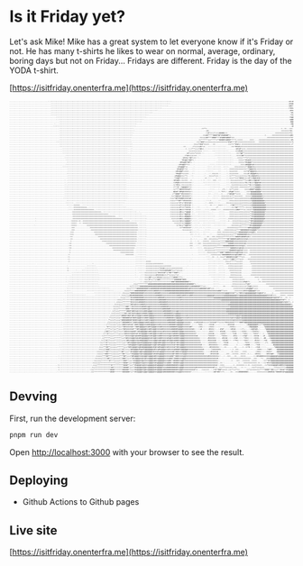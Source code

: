 # Is it Friday yet?

Let's ask Mike! Mike has a great system to let everyone know if it's Friday or not. He has many t-shirts he likes to wear on normal, average, ordinary, boring days but not on Friday... Fridays are different. Friday is the day of the YODA t-shirt.

[https://isitfriday.onenterfra.me](https://isitfriday.onenterfra.me)

<pre style='font-size: 3px;'>
......................................:.:::::::::::::::::::::::::::::::::::::::::::::::::::::::::::::::::::::::::::::::::::::::::::::::::::::::::::::::::::::::-------------------------------------------------------------------------------------------------------------------+#+=#@@@@@@%%%%%#######%@@@@%=-+%@@@%%@@@@%%%%%%%%%%%%%%*###%@@@@@@@@@@@@@@@@@@@@@@@@@@@@@@@@@@@@@@@@@@@@@@@@@@@%%%@@@@%%*====
.........................................:::::::::::::::::::::::::::::::::::::::::::::::::::::::::::::::::::::::::::::::::::::::::::::::::::::::::::::::::::::--------------------------------------------------------------------------------------------------------------------+#%##@@@@@@%%%%%%%###%@@@@@@*--=%@@@@@@@@@@%%%%%%%%%%%%%####%@@@@@@@@@@@@@@@@@@@@@@@@@@@@@@@@@@@@@@@@@@@@@@@@@@%%%%@@@@%%+====
.........................................:::::::::::::::::::::::::::::::::::::::::::::::::::::::::::::::::::::::::::::::::::::::::::::::::::::::::::::::::::----------------------------------------------------------------------------------------------------------------------=##%*@@@@%%@@%%%%%%#%%@@@@@@**@@@%@@@@@@@@@%%%%%%%%%%%@@%###%@@@@@@@@@@@@@@@@@@@@@@@@@@@@@@@@@@@@@@@@@@@@@@@@@@%%##@@@@@%=====
.........................................:::::::::::::::::::::::::::::::::::::::::::::::::::::::::::::::::::::::::::::::::::::::::::::::::::::::::::::----------------------------------------------------------------------------------------------------------------------------=*#%%@@@@%%%%%%%%%%%%%%@@@@@@@@@%*#@@@@@@@@%%%%%%%%%%%@@@###%@@@@@@@@@@@@@@@@@@@@@@@@@@@@@@@@@@@@@@@@@@@@@@@@@@%%#%@@@@@#=====
.........................................:::::::::::::::::::::::::::::::::::::::::::::::::::::::::::::::::::::::::::::::::::::::::::::::::::::::::---------------------------------------------------------------------------------------------------------------------------------+#%%%@@@%%%%%%%%%%%%@@@@@@@#*#%@@@@@@@@@@@@%%%%%%%%%@@@@##%@@@@@@@@@@@@@@@@@@@@@@@@@@@@@@@@@@@@@@@@@@@@@@@@@@@@@@@@@@@%+-====
.........................................::::::::::::::::::::::::::::::::::::::::::::::::::::::::::::::::::::::::::::::::::::::::::::::::::::---------------------------------------------------------------------------------------------------------------------------------------*#%%%@@%%%%%%%%%%@@@@@@@@@@@%=-*@@@@@@@@%%%%%%%%%%%@@@@@@@@@@@@@@@@@@@@@@@@@@@@@@@@@@@@@@@@@@@@@@@@@@@@@@@@@@@@@@@@@@#=-====
.........................................::::::::::::::::::::::::::::::::::::::::::::::::::::::::::::::::::::::::::::::::::::::::::::::::-------------------------------------------------------------------------------------------------------------------------------------------*%%%%%@@%%%%%%%%%@@@@@@@@@@@%=-#@@@%%%#%%%%%%%%%%@@@@@@@@@@@@@@@@@@@@@@@@@@@@@@@@@@@@@@@@@@@@@@@@@@@@@@@@@@@@@@@@@@@%==-=*==
..............................................::::::::::::::::::::::::::::::::::::::::::::::::::::::::::::::::::::::::::::::::::::::::---------------------------------------------------------------------------------------------------------------------------------------------=%@@@%%%%%%%%%%%%%%@@@@@@@@@@##%@@####%%%%%%%%%%%@@@@@@@@@@@@@@@@@@@@@@@@@@@@@@@@@@@@@@@*=#@@@@@@@@@@@@@@@@@@@@@@@@@%+-==+*==
..............................................:.::::::::::::::::::::::::::::::::::::::::::::::::::::::::::::::::::::::::::::::::::::-----------------------------------------------------------------------------------------------------------------------------------------------+@@@@%%%@%%%%%%%##%@@@@@@@@@@@@@@@###%%%%%%%%%%@@@@@@@@@@@@@@@@@@@@@@@@@@@@@@@@@@@@@@@@%==%@@@@@@@@@@@@@@@@@@@@@@@@@*--=+**==
.................................................:::::::::::::::::::::::::::::::::::::::::::::::::::::::::::::::::::::::::::::::::--------------------------------------------------------------------------------------------------------------------------------------------------#@@@@%%%%%%%%%####%@@@@@@@@##@@@@@##%%%%%%%%@@@@@@@@@@@@@@@@@@@@@@@@@@@@@@@@@@@@@@@@@@+-+@@@@@@@@@@@@@@@@@@@@@@@@@#===**#+==
............................................:....::::::::::::::::::::::::::::::::::::::::::::::::::::::::::::::::::::::::::::-------------------------------------------------------------------------------------------------------------------------------------------------------=#@@##%%%%%%%%#####@@@@@@@@@@@@@@@@%%%%%@@@@@@@@@@@@@@##@@@@@@@@@@@@@@@@@@@@@@@@@@@@@*=-+@@@@@@@@%#%@@@@@@@@@@@@@#==-+***===
...........................................:::::::::::::::::::::::::::::::::::::::::::::::::::::::::::::::::::::::::::::::::---------------------------------------------------------------------------------------------------------------------------------------------------------=#%=-+#%%%%%%####*%@@@@@@@@@@@@@@@@%%%@@@@@@@@@@@@@@@@@@@@@@@@@@@@@@@@@@@@@@@@@@@@@@+=-+@@@@@@@#%@%@@@@@@@@@@@@%+==-+*#+===
.................................................:::::::::::::::::::::::::::::::::::::::::::::::::::::::::::::::::::::::::-------------------------------------------------------------------==**+-------------------------------------------------------------------------=--==---=+=-----=#%%%%%####*#@@@@@@@@@*==++++*%%%@@@@@@@@@@@@@@@#@@@@@@@@@@@@@@@@@@@@@@@@@@@@@*==#@@@@@##@%++@@@@@@@@@@@@@@@@@@@#====
.................................................::::::::::::::::::::::::::::::::::::::::::::::::::::::::::::::::::::::::::----------------------------------------------------------------------+#+-----------------------------------------------------------------------========*#=-======+%%%%####**#@@@@@@#=*#*++===+%%@@@@@@@@@@@@@@@@@@@@@@@@@@@@@@@@@@@@@@@@@@@@@%==%@@@%@@%*==%@@@@@@@@@%*==+*#@%#+====
.................................................:::::::::::::::::::::::::::::::::::::::::::::::::::::::::::::::::::::::::-----------------------------------------------------------------------==#*===+*+==+#####+==-----------------------------------------------==============*%+-=======*%%%####***%@@@%@%=%@@@@@@@@@@@@@@@@@@@@@@@@#==#@@@@@@@@@@@@@@@@@@@@@@@@@@@*=#@@@@@%+===*@@@@@@@@@%+=====#%#+=====
.................................................::::::::::::::::::::::::::::::::::::::::::::::::::::::::::::::::::::::::---------------------------------------------------------------------==+##*****####*##*#%#####*+----------------------------------=------=================+##=-=====*%%%%%%####*#@@*+@@**@@@@@@@@@@@@@@@@@@@@@@@@*==*@@@@@@@@@@@@@@@@@@@@@@@@@@+=#@@@@@*====+@@@@@@@@@#======#%#*======
.................................................:::::::::::::::::::::::::::::::::::::::::::::::::::::::::::::::::::::::-------------------------------------------------------------------===+++##****####****#%###%####*===--------------------------------=======================*%*====-+%%%%%%%%####*#@*+%@*+%@@@@@@@@@@@@@@@@@@@@@@@*==+@@@@@@@@@@@@@@@@@@@@@@@@@#=*@@#*#@@+==+%@@@@@@@%+======#%#*=======
.................................................::::::::::::::::::::::::::::::::::::::::::::::::::::::::::::::::::::::-------------------------------------------------------------------=+*******+++*****+**#####%%####*****=-=====-------====-----==============================-=#%*=====*@@@@%%%%%####%@@@#==*@@@@@@@@@@@@@@@@@@@@@@@*==+%@@@@@@@@@@@@@@@@@@@@@@@*========*@@*=%@@@@@@@%+======#%#*========
..............................................::::::::::::::::::::::::::::::::::::::::::::::::::::::::::::::::::::::::::----------------------------------------------------------------==+*###*++++==+++++++========+*#%#****#*+================----================================*%%+====*%@@@@@%%%%%###%@@@#==#@@@@@@@@@@@@@@@@@@@@@@@%+=%@@@@@@@@@@@@@@@@@@@@@#+==========+%@@@@@@@@@@%=====+%%%*=========
.................................................::::::::::::::::::::::::::::::::::::::::::::::::::::::::::::::::::::::::------------------------------------------------------------==++=*#%#*==+==----==-------------==+*+**#%#+=-================================================-=*%%**%@@@#*%@@@@@%%%%%%@@@%#+=#%%@@@@@@@@@@@@@@@@@@@@@#=#@@@@@@@@@@@@@@@@@%#+=============-+@@@@@@@@@@%===-*%%#*==========
.................................................::::::::::::::::::::::::::::::::::::::::::::::::::::::::::::::::::::::::--------------------------------------------------==-------=*+++=+#%*+=---::::::::::::::::::-----===*#%%#+====================================================#%%@@%+====*%@@%%%%%%%%@@%@@%#*%@@@@@@@@@@@@@@@@@@@@@%**@@@##**+=+@@@%#+=================+%@@@@@@@@@@#===#%%#+===========
....................................................::::::::::::::::::::::::::::::::::::::::::::::::::::::::::::::::---::----------------------------------------------------=--=-=***++++*##+=-:::::::::::::::::::::---------=#%%#*+===-===============================================#%%@%%*=====*%@@@@@@@@@%*===+###*******##@@@@@@@@@@%###@@@+======#%=====================#@@@@@@@@@@@+-+%%%#+============
....................................................::::::::::::::::::::::::::::::::::::::::::::::::::::::::::::::::---::-------------------------------------------------------=+++===++++++-:::::....::::::::::::::::-------===#%##+===================================================#%%%@@@@#====+%@@@@@@@@@#===============%%*#@@@%%%##**@@@+======+%*=====================+=+@@@@@@@%+%%%%*==============
....................................................::::::::::::::::::::::::::::::::::::::::::::::::::::::::::::::::---:------------------------------------------------------=#*++==+*+====-::...........:::::::::::::::------===*@#**===================================================#%%%@@@@*=====+#@@@@@@@@%==============%#============%@@*=======%@%%%+===================+@@@@@@@@@%%*================
.......................................................::::::::::::::::::::::::::::::::::::::::::::::::::::::::::::::::-----------------------------------------------------=*%#=++++===--::..............::::::::::::::::-----====+##**+==================================================*%%%@@@%=====+@@##@@@@@@@*============%*============#@@#+#%@@@@@@@@@+===================+@@@@@@%%%*==================
......................................................:::::::::::::::::::::::::::::::::::::::::::::::::::::::::::::::::---------------------------------------------------=#%%%+*##*+==:::..................:::::::::::::::-----====+****%*=================================================+#%%@@@*===#@%+===+#@@@@@@@@@@@@@%+=+%*============*@@%*@@@@@@@@@@@*===================*@@@@%%%%*===================
.......................................................::::::::::::::::::::::::::::::::::::::::::::::::::::::::::::::::--------------------------------------------------*#%@@%*###*=-:......................:::::::::::::::-----====+**#%@%#=================================================#%%%@@**@@#========+++#@@@@@@@@@#=*%+============+@@@+%@@@@@@@@@@*===================#@%%%#%#=====================
........................................................:::::::::::::::::::::::::::::::::::::::::::::::::::::::::::::::------------------------------------------------=#%%@@%*##*+--:.....................:::::::::::::::::-----====++*#%@@@%*================================================+#%%@@@@+=============%@@@@@@@@%+%#==============+++=*@@@@@@@@@@*==================+######+======================
.......................................................::::::::::::::::::::::::::::::::::::::::::::::::::::::::::::::::-----------------------------------------------+#%%@@%**+=----:...............::::--:::::::::::::::---------====+##@@@%%#=================================================+#%%%@@%+===========+@@@@@@@@@%@*===============+++=%@@@@@@@@@*===+*#%%==========*#*##+========================
....................................................:::::::::::::::::::::::::::::::::::::::::::::::::::::::::::::::::::----------------------------------------------+#%@@@#*+=------:............:::::-::::::::..:::::------===++=====+**#@@@%%%+=================================================+#%%%@@@%*=========*@@@@@@@@@%+===============+++=*@@@@@@@@@@@@@@@@@#=========+*#*+==========================
.........................................................::::::::::::::::::::::::::::::::::::::::::::::::::::::::::::::---------------------------------------------+#%@@%#**+=-----::............::::::::::::::...:::--============+===+**%@@@%%%+==================================================+###%%%@@%+=======*@@@@@@@@*================+++==%@@@@@@@@@@@@@@@#=========*#+=============================
.........................................................::::::::::::::::::::::::::::::::::::::::::::::::::::::::::::::--------------------------------------------=#%%@@#*+====----::...........:::::::-----:::.....:--=+++====------===*#*%@@@%%%+===================================================+####%%%+========+@@@@@@@@%%%%%%%%#========++==*@@@@@@@@@@@@%%#=======+*+================================
........................................................:::::::::::::::::::::::::::::::::::::::::::::::::::::::::::------------------------------------------------*#%@@%*++++==---:::..........:---::-==++==-::.....::-=+++=====-----==++#*+#@@@#%%+=====================================================*###%#+========+%@@@@@@@@@@@@@@@========++===#@@@@@@%%@@@%*===========================================
.........................................................:::::::::::::::::::::::::::::::::::::::::::::::::::::::::::::--------------------------------------------+#%@@@+=++**=---:::..........::---=++++*++=-::.....::-=+****++++++====++*#+=#@@%#%%+=======================================================+*##+=========*@@@@@@@@@@@@@%========++===+%%%%%@@@@@#=============================================
.........................................................:::::::::::::::::::::::::::::::::::::::::::::::::::::::::::::--------------------------------------------*%%@@*=+++++=-----:..........-+=-::::----=-:::.....::-=+++**+==*##%#+++++#*==#@@%#%#===========================================================+*#*+=======#@%%%%%%%%%@%========+++===+@@@@@@%*===============================================
......................................................:..::::::::::::::::::::::::::::::::::::::::::::::::::::::::::----------------------------------------------=#%%@%=-=++===---=-........:-::..::::--===--:::.....:::-=++++++====+***+++##==+%@@%#%*========================================================================+#%%%######========+++====+#**+==================================================
......................................................:..::::::::::::::::::::::::::::::::::::::::::::::::::::::::::----------------------------------------------=+#%@%+===========-:.........::::::::::::::::.......:::-=+++=+++++++++*#++*#+==*@@@%%#============================================================================+*##%%*========+**===========================================================
......................................................::.::::::::::::::::::::::::::::::::::::::::::::::::::::::::::----------------------------------------------=+*#%%+-==+++++===-:...........:::::::::::::::......:::--=++=====+++++==+**#+===%@@@@%+=========================================================================================#%@@#==========================================================
......................................................:::::::::::::::::::::::::::::::::::::::::::::::::::::::::::::----------------------------------------------=***#*-+%@@@@%%*+=-.................::::::::::......:::-==+++===-=========**+===%@@@@%+=========================================================================================#@@@#==========================================================
......................................................:::::::::::::::::::::::::::::::::::::::::::::::::::::::::::::----------------------------------------------=+****##%%%%%%%#*=-.................::::----:..-+*+-:--=+**++===------====+####*%@@@@%+=============================================================================================+==========================================================
......................................................::::::::::::::::::::::::::::::::::::::::::::::::::::::::::::-----------------------------------------------#@%#**##%@%%%%%%+=:................:::------::-*%*=::-+#%@#**+===-------===*@@@@@@@@@@*=============================================================================================+==========================================================
......................................................::::::::::::::::::::::::::::::::::::::::::::::::::::::::::::::--------------------------------------------+**####**#%%%%%%%*+:...............:::---::::---=-----=*##%##**+===------==++#@@@@@@@@@@+============================================================================================++=========================================================
......................................................::::::::::::::::::::::::::::::::::::::::::::::::::::::::::::::-------------------------------------------=++*###%#**#%%%%%%*+:...............:----::::::--==+++===++***+++++===---===++*@@@@@@@@@@%=============================================================================================+=========================================================
.....................................................:::::::::::::::::::::::::::::::::::::::::::::::::::::::::::::::------------------------------------------=+++*##*#%###%%%%%%#=:..............:----::::::---===++=====+**++++++========++#@@@@@@@@@@@*============================================================================================+=========================================================
........................................................:::::::::::::::::::::::::::::::::::::::::::::::::::::::::::-------------------------------------------=++++***##***#%%%%%%=:.............:::-=-------:::--------===+++++++++======+++*@@@@@@@@@@@@%+==========================================================================================+=========================================-=====------====
.......................................................::::::::--::::::::::::::::::::::::::::::::::::::::::::::::---------------------------------------------=+++++++*#*++*#%%%%#=:............::--====-::::::------==++++++++++++++=====++++%@@@@@@@@@@@@*==========================================================================================++=======================================-------------====
........................................................::::::-=+====---:::::::::::::::::::::::::::::::::::::::-----------------------------------------------=+++++==+#*==+#%%%%#-::...........::---==-::::-==+=:::::---=*##*******++====++++#@@@@@@@@@@@@#=========================================================================================+#%#+====================================---==---------====
..........................................................:::.-=============--:::::::::::::::::::::::::::::::::::::-------------------------------------------+++++++++#*===*%%%%%-::...:::......::--------=*-.....:.::::-==+*##******=-==++++*@@@@@@@@@@@@#========================================================================================+%%%@%=============================================-=---====
..........................................................::::-====================--::::::::::::::::::::::::::::::::::::-------------------------------------=++++++++##+==*%%%%#-::..:::::....::::--=====-::::--===========++###****+=-===+**%@@@@@@@@@@@#=========================================================================================*%@%+============================================------====
.............................................................:============================--:::::::::::::::::::::::::::::::::--:------------------------------=++++++++##+++*%@@@#-::..:::::::::::::---:......:::::-----====++++++===++====+**#%@@@@@@@@@@@*===================================================================================================================================-===----------===
.............................................................:===================================--:::::::::::::::::::::::::::::::----------------------------=++++++++#%++*#@@%@%-:::...:::::::::::::::......:::::-----==+==++++++======+++**#%@@@@@@@@@@@*===================================================================================================================================-===----------===
.............................................................-==========================================---:::::::::::::::::::::::::::------------------------=++++++++#%+++#@@@@%=:::::::::::::::::::::::....::::::----=====+++++++=====+++**#%@@@@@@@@@@%+==============================================================================================================================-======------------===
.........................:...................................-=================================================--::::::::::::::::::::::------------------------=++=++==##+++#@@@@%+:::::..::::::::::::::......:::::::--=====+++++++======+++*##%@@@@@@@@@@#======================================================================================================================================------------===
.........................:..................................:======-==--=========================================++===--::::::::::::::--------------------------=++++++%#+++%@@@@%*-:::::.:::::::::.::::::.....::::::--=---===+====++++++++**##%@@@@@@@@@%+============================================================================================================================---=======------------===
............................................................:=====---=--=====================================================--:::::::----------------------------=++++%*+++%@@@@%*--::::::---:::::::::::::::::::::::------=======++++++*****#%@@@@@@@@@%*=============================================================================================================================---------=------------===
........................:...................................:=====----------==================================================-:::::::------------------------------=+*#+++*%@@%%%*---:::--:-:::::::::---::::::::::::-----=======+++********#%%@@@@@@@@%+==============================================================================================================================--==-=====-------------==
............................................................-===---------------===============================================-:::::::---------------------------------=+**#%%%%%%*-:-:::--::-:--:::::----------------========+++*********###%@@@@@@@#+================================================================================================================================---==------------------==
............................................................-===----------------==============================================:::::::::-----------------------------------=+++++++=:----::------:::::--------==----=========+++****########%%%@@@@%*===================================================================================================================================-====------------------==
............................................................===--------------------==========================================-:::::::::------------------------------------------==:::::::----::::::--------====-==========++++**#########%%%%@@%+-======================================================================================================================================----------------------=
...........................................................:===---------------------=========================================-:::::::::-------------------------------------------=::-::-::---:::----::-----=++==+++++++++++****#########%%%+===========================================================================================================================================-----------------------=
...........................................................:==-------------------------======================================-.::::::::--------------------------------------------:.:::::::------==---===-==+++++******+*****####%%####%%#+=-=========================================================================================================================================------------------------=
...........................................................-==---------------------------====================================-::::::::--------------------------------------------=-.:-:-------===--===+===++*********##*#####%%##%%%%%%%#+============================================================================================================================================------------------------=
...........................................................-=------------------------------==================================-::::::::--------------------------------------------=-..:--=----======--===++++++*****########%%%%%%%%%%%%%+====================================================================================================================================----=====-------------------------
..........................................................:==----------------------------------=============================-:::::::::-------------------------------------------===..::-===--=++++=======+++++********#####%%%%%%%%%%%#+=====================================================================================================================================------===------------------------=
..........................................................:==-------------------------------------==========================-:::::::::-------------------------------------------===...:::----===++++=====++******###########%%%%%%%%@%+-================================================================================================================================--------------------------------------=
..........................................................:==----------------------------------------======================--:::::::::--------------------------------------------=-:...:::::--==++++++++****************#####%%%%@%%#+==================================================================================================================================-------------------------------------==
..........................................................-=------------------------------------------====================---:::::::::----------------------------------------------.....:::::--===+++++++**************######%%@@%%#*====--========================================================================================================================-=----------------------------------------==
..........................................................-=-------------------------------------------------=============---:::::::::----------------------------------------------.....::::::::-==++++++++***###**#####%%%%%%@@%%%#+====--========================================================================================================================------------------------------------------==
..........................................................=-------------------------------------------------------========---.::::::::---------------------------------------------:......:::::::::---=+===+++++*########%%%%%@%%###*===---========================================================================================================================-------------------------------------------==
.........................................................:=-----------------------------------------------------------------::::::::::---------------------------------------------..............::::--==---=--=+++**#####%%%%##****+==------======================================================================================================================--------------------------------------------=
.........................................................:=-----------------------------------------------------------------::::::::::--------------------------------------------:...............::::::---::::---==++****###*****++==----==========================================================================================================================--------------------------------------------
.........................................................-=-----------------------------------------------------------------:::::::::-=====--------------------------------------:..................::::::::::::::--==+++******+++++=-------=======================================================================================================================---------------------------------------------
.......................... ..............................------------------------::-----------------------------------------:::::::::-++++++++=========--------------------------..................:::::::::::::::---===++++++++++++=--------==================================================================================================================-------------------------------------------------
........................................................:-------------------:::::::::---------------------------------------:::::::::-+++++++++++++++++++======----------------:...................:::::::::..::::-----====+++++++++=---------================================================================================================================--------------------------------------------------
........................................................:=----------------::::::::::::-------------------------------------:..:::::::-+++++++++++++*%%%#++++++++==========---:.....................::::::::..::::::----=====++++++++=---------================================================================================================================--------------------------------------------------
........................................................:=-------:-----::::::::::::::::------------------------------------:..:::::::-+++++++++++++*%%%%%##%###*+++*+=+++=-:.......................::::::::..:::::::----======++++++----------================================================================================================================--------------------------------------------------
........................................................-----:-::::::::::::::::::::::::------------------------------------:...::::::=+++++++++++*#%%%%%#*++*##***###*=-:...........................:::::::...::::::-----======+++++----------================================================================================================================--------------------------------------------------
........................................................-----:::::::::::::::::::::::::::-----------------------------------:.....::::=++++++++++#%%%%%#+==+**+=++++*+=:.............................::::::::::::::::-----=====++++++---------=================================================================================================================--------------------------------------------------
.......................................................:---:::::::::::::::::::::::::::::-----------------------------------:.:..:::::=+++##*++++*#%%%%*=+==++****####****+-:..........................::::::::::::::----======++++++=------------====-====================================================================================================-----------------------------------------------------=
.......................................................:---:::::::::::::::::::::::::::::-----------------------------------....::::.:=++*#*++**+*###**************#######*###+-.........................::::::--:::--------====++++++==-------------=---==============================================================================================-==------------------------------------------------------=
.......................................................:--:::::::::::::::::::::::::::::-----------------------------------:.....:::-=+++*+++*******************###*#############*=:.....................:::::--------------====+++++++#%@%*=---------==-=============================================================================================-----------------------------------------------------------
.......................................................---:::::::::::::::::::::::::::::-----------------------------------==++**********#####################################%#######*=-:...............::::::-------------===++++++++++*%@%*---------------=======================================================================================-------------------------------------------------------------
.......................................................--:::::::::::::::::::::::::::::::------------------------------=+********################################################%%%########***++=-:.....:::::-----==------=====++++++++++*%%@%+=====-----------=================================================================================----------------------------------------------------------------
.......................................................-::::::::::::::::::::::::::::::::::::::::::-----------------=+++******###########%%%########%###########################%##%%%%%%%%%######%%##*++=--:::--------------============+#%@@@#*++==---------------=============================================================================-====-----------------------------------------------------------
......................................................:-::::................::::::::::::::::::::::::::-----------=++++*****###########%%%%%%%%####%%%%%%%########################%%%%%%%%%%%%%%%%%%%%%%%%%%%%###**+===-------========+#%%%%@@@@@@%*+==---------------==================================================================================----------==---------------------------------------------
......................................................:-::::::.....................:::::::::::::::::::::::::::-==+++++*#############%%%%%%%%%%%#####%%%%%%%%%########################%%%%%%%%%%%%%%%%%%%%%%%%%%%%%%%@@@@%%%%#**++*##%%%%@@@@@@@@@@%%%@@%#*+=------=-------==================================================================-----============---------------------------------------------------
......................................................--:::::::::::::::::::.........:::::::::::::::::::::::::-=++++*++##%##########%%%%%%%%%%%%%######%%%%%%%%%%%%%%%###%%###%%%%###%%%%%%%%%%%%%%@@@@@@@%%%%%%%%%%@@@@@@@@@@@@%%%@@@@@@@@@@@@@@@@@@@@@@@@@@@%%%%#*+==----=====--====================================================================-----------------------------------------------------------
......................................................--:::::::::::::::::::::::::::::::::::::::::::::::::::--=++++*****#%%##########%%%%%%%%%%%%%%######%%%%%%%%%%%%%%###%%%%%%%%%%%%%%%%%%%%%%%%%%%%%%%%@@@@@@@@@@@@@@@@@@@@@@@@@@@@@@@@@@@@@@@@@@@@@@@@@@@@@@@@@%%@@%%#*+=---==--=-----=================================================----------------------------------------------------------------------
.....................................................:--::::::::::::::::::::::::::::::::::::::::::::::::::===++********#%%%%#########%%%%%%%%%%%%%%#######%%%%%%%%%%%%%%#%%%%%%%%%%%%%%%%%%%%%%%%%%%%%%%%%%%%%%%@@@@@@@@@@@@@@@@@@@@@@@@@@@@@@@@@@@@@@@@@@@@@@@@@@@@@@@@@@%%%#*=--=---------=========================+============-==---------------------------------------------------------------------------
.....................................................:--::::::::::::::::::::::::::::::::::::::::::::::::-+==+++********#%%%%%%%######%%%%%%%%%%%%%%########%%%%%%%%%%%%%%%%%%%%%%%%%%%%%%%%%%%%%%%%%%%%%%%%%%%%%%%%%%%%%%@@@@@@@@@@@@@@@@@@@@@@@@@@@@@@@@@@@@@@@@@@@@@@@@@@@%%%@%%*=--=--------=====--===============+============-==---------------------------------------------------------------------------
.....................................................---::::::::::::::::::::::::::::::::::::::::::::::-=+==++++********##%%@%%%%%####%%%%%%%%%%%%%%%#######%%%%%%%%%%%%%%%%%%%%%%%%%%%%%%%%%%%%%%%%%%%%%%%%%%%%%%%%%%%%@@@@@@@@@@@@@@@@@@@@@@@@@@@@@@@@@@@@@@@@@@@@@@@@@@@@@@@@@@@@@%+-=-----------=---===============+=========----=----------------------------------------------------------------------:::--
.....................................................--:::::::::::::::::::::::::::::::::::::::::::::::=+===+******###***#%%%%%%%%%####%%@@%%%%%%%%%%%#######%%%%%%%%%%%%%%%%%%%%%%%%%%%%%%%%%%%%%%%%%%%%%%%%%%%%%%%%%%%%%@@@@@@@@@@@@@@@@@@@@@@@@@@@@@@@@@@@@@@@@@@@@@@@@@@@@@@@@@@@@@*=------------------=-==========+=========----=----------------------------------------------------------------------:::::
.....................................................--::::::::::::::::::::::::::::::::::::::::::::::-=++++*******####**#%%%%%%%%%%###%%@@%%%%%%%%%%%%########%%%%%%%%%%%%%%%%%%%%%%%%%%%%%%%%%%%%%%%%%%%%%%%%%%%%%%%@@@@@@@@@@@@@@@@@@@@@@@@@@@@@@@@@@@@@@@@@@@@@@@@@@@@@@@@@@@@@@@@@@#=----------------------=================----==---------------------------------------------------------------------:::::
....................................................:--:::::::::::::::::::::::::::::::::::::::::::::-=+*++=+*******####*###%%@%%%%%%###%@@@@%%%%%%%%%%%########%%%%%@@%%%%%%%%%%%%%%%%%%%%%%%%%%%%%%%%%%%%%%%%%%%%%%%@@@@@@@@@@@@@@@@@@@@@@@@@@@@@@@@@@@@@@@@@@@@@@@@@@@@@@@@@@@@@@@@@@@#------------------------=======-=======-----=---------------------------------------------------------------------:::::
....................................................:-:::::::::::::::::::::::::::::::::::::::::::::-+=+*++=+*****##**##*#%#%%@@@%%%####%%@@@@%%%%%%%%%%%########%%%@@@@@%%%%%%%%%%%%%%%%%%%%%%%%%%%%%%%%%%%%%%%%%%%%%%%@@@@@@@@@@@@@@@@@@@@@@@@@@@@@@@@@@@@@@@@@@@@@@@@@@@@@@@@@@@@@@@@@@*-------------------------=====-=======-----=--------------------------------------------------------------------::::::
....................................................--::::::::::::::::::::::::::::::::::::::::::::-++=+*++=+**#####*###*##%%%%@@@%%%####%@@@@@%%%%%%%%%%#########%%@@@@@%%%%%%#%%%%%%%%%%%%%%%%%%%%%%%%%%%%%%%%%%%%%%%%%%%%%%%%@@@%%@@@@@@@@@@@@@@@@@@@@@@@@@@@@@@@@@@@@@@@@@@@@@@@@@@@@@@+-------------------------============-----=---------------------------------------------------------------------:::::
....................................................--:::::::::::::::::::::::::::::::::::::::::::-**+=+*++=++**#######%#*###%%@@@%%%%###%%@@@@%%%%%%%%%%%%#######%%%@@@@@%%%%%%#%%%%%%%%%%%%%%%%%%%%%%%%%%%%%%%%%%%%%%%%%%@%%%%@@@%%@@@@@@@@@@@@@@@@@@@@@@@@@@@@@@@@@@@@@@@@@@@@@@@@@@@@@@#=-------------------------====-======-----=-----------------------------------------------:::::::::::::---------:::::
....................................................--::::::::::::::::::::::::::::::::::::::::::-**++=+*+++++*##########*####%%@@%%%%%##%%%@@@%%%%%%%%%%%%%########%%@@@@@%%%%%%%%%%%%%%%%%%%%%%%%%%%%%%%%%%%%%%%%%%%%%%%%%%@%%%%%%%%@@@@@@@@@@@@@@@@@@@@@@@@@@@@@@@@@@@@@@@@@@@@@@@@@@@@@@#=-------------------------===-======---------------------------------------------::::---::::::::::::::::-------:::::
...................................................:--:::::::::::::::::::::::::::::::::::::::::-+*+++++++++++**#######%%**###%%@@@@@%%###%%@@@%%%%%%%%%%%%%%#######%%@@@@@@%%%%%#+=--==+#%%%%#+++++=*%%%%%#***++==+*#%%%%%%%%*****###%%@@@@@@@@@@@@@@@@@@@@@@@@@@@@@@@@@@@@@@@@@@@@@@@@@@@@@+------------------------=-==-======---------------------------------------------::::::::::::::::::::::::------:::::
...................................................:-::::::::::::::::::::::::::::::::::::::::::+***++++++*++++*###%%%#%%#**###%%@@@@%%%###%@@@@%%%%#%%%%%%%%%######%%@@@@@%%%%%%%*-:::::-*%%%=.:::::=%%%#-::::::::::::=#%%%%#-::::::::---+#@@@@@@@@#+++**%@@@@@@@@@@@@@@@@@@@@@@@@@@@@@@@@@@%=--------------------------==-====-----------------------------------:::::---::::::::::::::::::::::::::::-----:::::
...................................................--:::::::::::::::::::::::::::::::::::::::::-*#**++++++**+++**##%%%%%%#***###%@@@@@%%%##%%@@@@%%%%##%%%%%%%%######%%@@@@%%%%%%%##*::::::+%%=::::::+%%%=:::::::::::::::+%%%%+:::::-----:::=#@@@@@@#------*@@@@@@@@@@@@@@@@@@@@@@@@@@@@@@@@@@*--------------------------==-====-------------------------------::::::::::::::::::::::::::::::::::::::::::::::::::
...................................................--::::::::::::::::::::::::::::::::::::::::-+****++*+++**++++*##%%%%%%%#***##%%@@@@@%%%##%%@@@%%%%%##%%%%%%%%######%@@@@%%%%%%%%%%#=:::::+#-::::::#%%%=::--:-#%#*-:::::=#%%#-:::::=*+-:--::+@@%%@%-:-----*@@@@@@@@@@@@@@@@@@@@@@@@@@@@@@@@@@*--------------------------=-===-------------------------:::::::::::::::::::::::::::::::::::::::::::::::::::::::::
...................................................--:::::::::::::::::::::::::::::::::::::::-+*##**++**++***+++**##%%%%%@%##**##%@@@@@@%%##%%@@@%%%%%%%#%%%%%%%%#####%%@@@@%%%%%%%%%%%+:::::-::::::-%%%%*:::::-#%%%#-:::::+%%%+:::::=%%%=:::::+%%%%%=:------*@@@@@@@@@@@@@@@@@@@@@@@@@@@@@@@@@@+-------------------------=--==----------------------::::::::::::::::::::::::::::::::::::::::::::::::::::::::::::
..................................................:--:::::::::::::::::::::::::::::::::::::::+***#**+++*****+++++*##%%%%%@%#%%#*#%%@@@@@%%%##%@@@%%%%##%%%%%%%@%%%####%%@@@@@%%%%%%%%%%%*:::::::::::+%%%%#-:::--=%%%%*::::::*%%#-:::::*%%%=::::-*%%%%*::--+---*@@@@@@@@@@@@@@@@@@@@@@@@@@@@@@@@@%=------------------------==-==-------------------:::::::::::::::::::::::::::::::::::::::::::::::::::::::::::::::
..................................................:-:::::::::::::::::::::::::::::::::::::::=+******+++*******+++**#%%%%%@@%%@%###%@@@@@@%%%#%@@@%%%###%%%%%%%@@%%#####%%@@@@%%%%%%%%%%%%#-.::::::::*%%%%%*:::---*%%%%=:::-:-#%%+:::::=%%@*:::::-%%%%#-:--+#---+@@@@@@@@@@@@@@@@@@@@@@@@@@@@@@@@@*-------------------------=-===------------------:::::::::::::::::::::::::::::::::::::::::::::::::::::::::::::::
..................................................:-::::::::::::::::::::::::::::::::::::::-++******++++*******+++*##%%%%@@@%%@%##%@@@@@@@%%#%%@@%%%###%%%%%#%@@%%%####%%@@@@%%%%%%%%%%%%%%=:::::::-#%%%%%%=::::--#%%%#-:::::+%%#-:::::*%%%=:::::+%%%%-::--##---+%@@@@@@@@@@@@@@@@@@@@@@@@@@@@@@@@+------------------------=--==---------::-----:::::::::::::::::::::::::::::::::::::::::::::::::::::::::::::::::
..................................................--:::::::::::::::::::::::::::::::::::::-=+***#***++++*******++++*##%%%@@@%%%@%##@@@@@@%%%%%%@@@%%##%@@@%%#%%@@%%####%%@@@@%%%%%%%%%%%%%%%+::::::-#%%%%%%#-:::--+%%%#=:::--=*%%+:::::=%%%*:::::-#%%%=::::+%#---=%@@@@@@@@@@@@@@@@@@@@@@@@@@@@@@@%=-----------------------=--==-----::---:::::::::::::::::::::::::::::::::::::::::::::::::::::::::::::::::::::::
..................................................--:::::::::::::::::::::::::::::::::::::=++***#**+++++++******+++**##%%@@@@%%@@%#%@@@@@@%@%%%@@@%###%@@@%%%%%%@%%#*##%%@@@@%%%%%%%%%%%%%%%%-::::::+%%%%%%%+::::--*%%%#---------=------*%%%=:::::=%%%+::::-+*+---=#@@@@@@@@@@@@@@@@@@@@@@@@@@@@@@@*---------------------------=-----:::--:::::::::::::::::::::::::::::::::::::::::::::::::::::::::::::::::::::::
.................................................:-:::::::::::::::::::::::::::::::::::::-=++***#***++++++*******+++**##%@@@@%%%@@#%@@@@@@@@%%%@@%%##%@@@@%%%%%%%%%#*##%%@@@@%%%%%%%%%%%%%%%%#::::.::#%%%%%%%=::::-=%%%+--------=-----::=%###-:::--*%%#-:::---------#@@@@@@@@@@@@@@@@@@@@@@@@@@@@@@%=-----------------------=--=-----:::--:::::::::::::::::::::::::::::::::::::::::::::::::::::::::::::::::::::::
.................................................:-::::::::::::::::::::::::::::::::::::-=+++***##**+++++++******++++*##%%@@@@%%@@%#@@@@@@@@@%#%@%%##%@@@%%%#%%%%%%#*##%%@@@@@%%%%%%%%%%%%%%%%+:::::.=#%%%%%%%=:::--==--------==------=--==*#-::---+%%#-:::::--------*@@@@@@@@@@@@@@@@@@@@@@@@@@@@@@#-----------------------=--------:::--:::::::::::::::::::::::::::::::::::::::::::::::::::::::::::::::::::::::
..................................................:-::::::::::::::::::::::::::::::::::::==+++**###**++++++++***#**++++*##%@@@@%#%@%#%@@@@@@@@%#%%%##%@@@@%%%#%%%%%#####%%@@@@@@%%%%%%%%%%%%%%%#-::::::*%%%%%%%%+-:------:--=--===------------::----=%%%=::::-*%##*----+@@@@@@@@@@@@@@@@@@@@@@@@@@@@@@+----------------------=--------:::--::::::::::::::::::::::::::::::::::::::::::::::::::::::::::::::::::::::
.................................................--:::::::::::::::::::::::::::::::::::==++++***##***+++++++***##**+++**#%%@@@@%%@@%%@@@@@@@@%#%%%#%%@@@@%%%%%%%%##*###%%%%@@@@%%%%%%%%%%%%%%%%+..::::=#%%%%%#-:-::--------==-==+=----====---------+%%%+:::::+%%%%*----+@@@@@@@@@@@@@@@@@@@@@@@@@@@@@#--------------------------------:::-:::::::::::::::::::::::::::::::::::::::::::::::::::::::::::::::::::::::
.................................................--::::::::::::::::::::::::::::::::::-=+++++**###***++++++++***##**+++**#%@@@@@%%@%%@@@@@@@@%%#%##%@@@@@%%%%%%%%##*###%%%%%@@@%%%%%%%%%%%%%%%%#-:----=#%%%%%#=-------===---======--=====--=-:----=#%%%+.:---=#%%%@#=---+%@@@@@@@@@@@@@@@@@@@@@@@@@@@@*----------------------=--------:::-:::::::::::::::::::::::::::::::::::::::::::::::::::::::::::::::::::::::
................................................:--:::::::::::::::::::::::::::::::::-=+++++****##****+++++++****##*++++*##%@@@@%%%@%@@@%%@@@@%##%%%@@@@@%%%%%%###**###%%%%%@@%%%%%%%%%%%%%%%%%%%%%%#%%%%%%%%%+::--::--===----==----=====--------=-=#%%###%%%%%%%@@@@@@@%@@@@@@@@@@@@@@@@@@@@@@@@@@@@@@#---------------------=--------:::-:::::::::::::::::::::::::::::::::::::::::::::::::::::::::::::::::::::::
................................................:-::::::::::::::::::::::::::::::::::=++++++*****##****++++++***###**+++**#%%@@@@%%@%%@%%%@@@@%##%%@@@@@@%%%%%###**####%%%%@@@%%%%%%%%%%%%%%%%%%%%%%%%%%%%%%%#-:--:-------====================---===----*+:--+%%%@@@@@@@@@@@@@@@@@@@@@@@@@@@@@@@@@@@@@@@#-----------------------------:::--::::::::::::::::::::::::::::::::::::::::::::::::::::::::::::::::::::::
................................................--:::::::::::::::::::::::::::::::::=++++++********#****+++++****###**+++**#%@@@@%%@@%%%%%@@@@%##%%@@@@@@%%%%###**#####%%%@@%%%%%%%%%%%%%%%%%%%%%%%%%%%%%%%%%+:------------=----===---=======--=====------:==**#%%@@@@@@@@@@@@@@@@@@@@@@@@@@@@@@@@@@@@@@@*--------------------=-------:::--::::::::::::::::::::::::::::::::::::::::::::::::::::::::::::::::::::::
................................................--::::::::::::::::::::::::::::::::=++++++***************++++****####*+++**#%@@@@%%%@@%%%%@@@@%%#%@@@@@@%%%%####**#####%%@@@%%%%%%%%%%%%%%%%%%%%%%%%%%%%%%%%%=.-==-:--------------=----=============-==-:::=+*#%%%%@@@@@@@@@@@@@@@@@@@@@@@@@@@@@@@@@@@@@@@*-------------------=-------:::--::::::::::::::::::::::::::::::::::::::::::::::::::::::::::::::::::::::
...............................................:=-:::::::::::::::::::::::::::::::-++++**************#***********####**+++**#%@@@@%%@@%%%@@@@@@%#%@@@@@@%%%###########%%%@@@%%%%%%%%%%%%%%%%%%%%%%%%%%%%%%%%#::-====---------=--========-=-==--=++====+==---=+*%%%%%@@@@%%###%%%%@@@@@@@@@@@@@@@@@@@@@@@@@@+--------------------------::::-::::::::::::::::::::::::::::::::::::::::::::::::::::::::::::::::::::::
...............................................:=-::::::::::::::::::::::::::::::-=++****************##**********#####*+++**#%@@@@@%@@@%%@@@@@@%#%@@@@@%%%%###########%%@@@@%%%%%%%%%%%%#%%%%%%%%%%%%%%%%#*+=--=++***+++++==-===-----=-:::-----==+**+++++==-----:----=====+*****+#@@@@@@@@@@@@@@@@@@@@@@@@@%=--------------------------:::-::::::::::::::::::::::::::::::::::::::::::::::::::::::::::::::::::::::
...............................................-=-:::::::::::::::::::::::::.:.::=++****************####********######**+++*#%@@@@@%%@@%%@@@@@@%#%@@@@@%##############%%@@@%%%%%%%%%%%#*==----=++++==--:.=*#**###*+====-+++**++**==-------=+*++======++*****####**##+=++***#%%#**#%@@@@@@@@@@@@@@@@@@@@@@@@@%=-----------------=-------:::-::::::::::::::::::::::::::::::::::::::::::::::::::::::::::::::::::::::
...............................................:-::::::::::::::::::::::::::::::-+++****************####********#######*++**#%%@@@@%%@@@%%@@@@@%%%@@@@@%###########%%%%@@@%%%%%%%%%*-:::::-------::::::::+##*##%*+*=------==---==+#########+--------=====++===+####%#+*#####%%#%@@@@@@@@@@@@@@@@@@@@@@@@@@@@@%=------------------------:::-::::::::::::::::::::::::::::::::::::::::::::::::::::::::::::::::::::::
</pre>

## Devving

First, run the development server:

```bash
pnpm run dev
```

Open [http://localhost:3000](http://localhost:3000) with your browser to see the result.

## Deploying

- Github Actions to Github pages

## Live site

[https://isitfriday.onenterfra.me](https://isitfriday.onenterfra.me)
